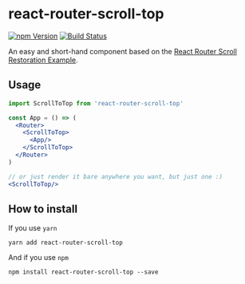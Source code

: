 # react-router-scroll-top

[![npm Version](https://img.shields.io/npm/v/react-router-scroll-top.svg?style=flat-square)](https://www.npmjs.com/package/react-router-scroll-top)
[![Build Status](https://img.shields.io/travis/bluframe/react-router-scroll-top/master.svg?style=flat-square)](https://travis-ci.org/bluframe/react-router-scroll-top)

An easy and short-hand component based on the [React Router Scroll Restoration Example](https://github.com/ReactTraining/react-router/blob/master/packages/react-router-dom/docs/guides/scroll-restoration.md).

## Usage

```jsx
import ScrollToTop from 'react-router-scroll-top'

const App = () => (
  <Router>
    <ScrollToTop>
      <App/>
    </ScrollToTop>
  </Router>
)

// or just render it bare anywhere you want, but just one :)
<ScrollToTop/>
```

## How to install

If you use `yarn`

```shell
yarn add react-router-scroll-top
```

And if you use `npm`

```shell
npm install react-router-scroll-top --save
```
